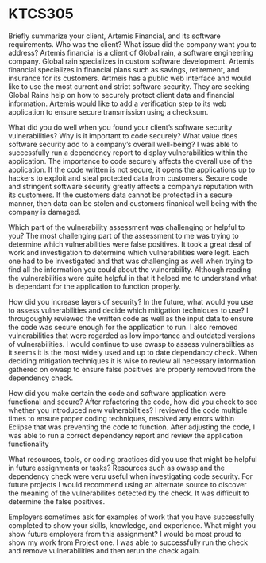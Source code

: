 # KTCS305
Briefly summarize your client, Artemis Financial, and its software requirements. Who was the client? What issue did the company want you to address?
Artemis financial is a client of Global rain, a software engineering company. Global rain specializes in custom software development. Artemis financial specializes in financial plans such as savings, retirement, and insurance for its customers. Artmeis has a public web interface and would like to use the most current and strict software security. They are seeking Global Rains help on how to securely protect client data and financial information. Artemis would like to add a verification step to its web application to ensure secure transmission using a checksum. 

What did you do well when you found your client’s software security vulnerabilities? Why is it important to code securely? What value does software security add to a company’s overall well-being?
I was able to successfully run a dependency report to display vulnerabilities within the application. The importance to code securely affects the overall use of the application. If the code written is not secure, it opens the applications up to hackers to exploit and steal protected data from customers. Secure code and stringent software security greatly affects a companys reputation with its customers. If the customers data cannot be protected in a secure manner, then data can be stolen and customers finanical well being with the company is damaged. 

Which part of the vulnerability assessment was challenging or helpful to you?
The most challenging part of the assessment to me was trying to determine which vulnerabilities were false positives. It took a great deal of work and investigation to determine which vulnerabilities were legit. Each one had to be investigated and that was challenging as well when trying to find all the information you could about the vulnerability. Although reading the vulnerabilities were quite helpful in that it helped me to understand what is dependant for the application to function properly. 

How did you increase layers of security? In the future, what would you use to assess vulnerabilities and decide which mitigation techniques to use?
I througoughly reviewed the written code as well as the input data to ensure the code was secure enough for the application to run. I also removed vulnerabilities that were regarded as low importance and outdated versions of vulnerabilities. I would continue to use owasp to assess vulnerabilties as it seems it is the most widely used and up to date dependancy check. When deciding mitigation techniques it is wise to review all necessary information gathered on owasp to ensure false positives are properly removed from the dependency check. 

How did you make certain the code and software application were functional and secure? After refactoring the code, how did you check to see whether you introduced new vulnerabilities?
I reviewed the code multiple times to ensure proper coding techniques, resolved any errors within Eclipse that was preventing the code to function. After adjusting the code, I was able to run a correct dependency report and review the application functionality

What resources, tools, or coding practices did you use that might be helpful in future assignments or tasks?
Resources such as owasp and the dependency check were veru useful when investigating code security. For future projects I would recommend using an alternate source to discover the meaning of the vulnerabilites detected by the check. It was difficult to determine the false positives. 

Employers sometimes ask for examples of work that you have successfully completed to show your skills, knowledge, and experience. What might you show future employers from this assignment?
I would be most proud to show my work from Project one. I was able to successfully run the check and remove vulnerabilities and then rerun the check again. 


